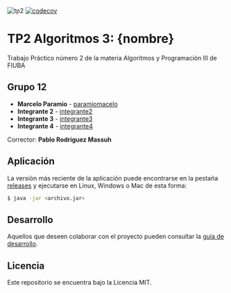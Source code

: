 ![tp2](https://github.com/paramiomarcelo/algo3_tp2/actions/workflows/build.yml/badge.svg) [![codecov](https://codecov.io/gh/paramiomacelo/algo3_tp2/branch/master/graph/badge.svg)](https://codecov.io/gh/paramiomacelo/algo3_tp2)

# TP2 Algoritmos 3: {nombre} 

Trabajo Práctico número 2 de la materia Algoritmos y Programación III de FIUBA

## Grupo 12

* **Marcelo Paramio** - [paramiomacelo](https://github.com/paramiomarcelo)
* **Integrante 2** - [integrante2](https://github.com/integrante2)
* **Integrante 3** - [integrante3](https://github.com/integrante3)
* **Integrante 4** - [integrante4](https://github.com/integrante4)

Corrector: **Pablo Rodriguez Massuh**

## Aplicación

La versión más reciente de la aplicación puede encontrarse en la pestaña [releases](https://github.com/paramiomarcelo/algo3_tp2/releases/latest) y ejecutarse en Linux, Windows o Mac de esta forma:

```bash
$ java -jar <archivo.jar>
```

## Desarrollo

Aquellos que deseen colaborar con el proyecto pueden consultar la [guía de desarrollo](./docs/Desarrollo.md).

## Licencia

Este repositorio se encuentra bajo la Licencia MIT.
